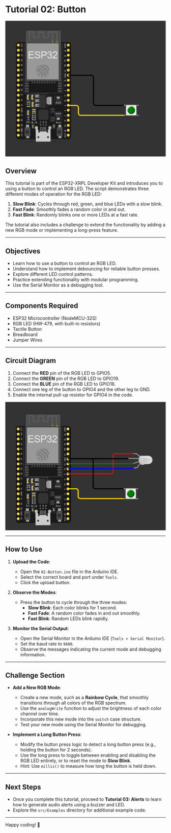 # Tutorial 02: Button

![Circuit Diagram](https://github.com/Handy4ndy/ESP32-XRPL/blob/main/src/Developer_Kit/GettingStarted/devKitRef/Button.png)

## Overview

This tutorial is part of the ESP32-XRPL Developer Kit and introduces you to using a button to control an RGB LED. The script demonstrates three different modes of operation for the RGB LED:
1. **Slow Blink**: Cycles through red, green, and blue LEDs with a slow blink.
2. **Fast Fade**: Smoothly fades a random color in and out.
3. **Fast Blink**: Randomly blinks one or more LEDs at a fast rate.

The tutorial also includes a challenge to extend the functionality by adding a new RGB mode or implementing a long-press feature.

---

## Objectives

- Learn how to use a button to control an RGB LED.
- Understand how to implement debouncing for reliable button presses.
- Explore different LED control patterns.
- Practice extending functionality with modular programming.
- Use the Serial Monitor as a debugging tool.

---

## Components Required

- ESP32 Microcontroller (NodeMCU-32S)
- RGB LED (HW-479, with built-in resistors)
- Tactile Button
- Breadboard
- Jumper Wires

---

## Circuit Diagram

1. Connect the **RED** pin of the RGB LED to GPIO5.
2. Connect the **GREEN** pin of the RGB LED to GPIO19.
3. Connect the **BLUE** pin of the RGB LED to GPIO18.
4. Connect one leg of the button to GPIO4 and the other leg to GND.
5. Enable the internal pull-up resistor for GPIO4 in the code.

![Circuit Diagram](https://github.com/Handy4ndy/ESP32-XRPL/blob/main/src/Developer_Kit/GettingStarted/devKitRef/02-Button.png)

---

## How to Use

1. **Upload the Code**:
   - Open the `02-Button.ino` file in the Arduino IDE.
   - Select the correct board and port under `Tools`.
   - Click the upload button.

2. **Observe the Modes**:
   - Press the button to cycle through the three modes:
     - **Slow Blink**: Each color blinks for 1 second.
     - **Fast Fade**: A random color fades in and out smoothly.
     - **Fast Blink**: Random LEDs blink rapidly.

3. **Monitor the Serial Output**:
   - Open the Serial Monitor in the Arduino IDE (`Tools > Serial Monitor`).
   - Set the baud rate to `9600`.
   - Observe the messages indicating the current mode and debugging information.

---

## Challenge Section

- **Add a New RGB Mode**:
  - Create a new mode, such as a **Rainbow Cycle**, that smoothly transitions through all colors of the RGB spectrum.
  - Use the `analogWrite` function to adjust the brightness of each color channel over time.
  - Incorporate this new mode into the `switch` case structure.
  - Test your new mode using the Serial Monitor for debugging.

- **Implement a Long Button Press**:
  - Modify the button press logic to detect a long button press (e.g., holding the button for 2 seconds).
  - Use the long press to toggle between enabling and disabling the RGB LED entirely, or to reset the mode to **Slow Blink**.
  - Hint: Use `millis()` to measure how long the button is held down.

---

## Next Steps

- Once you complete this tutorial, proceed to **Tutorial 03: Alerts** to learn how to generate audio alerts using a buzzer and LED.
- Explore the `src/Examples` directory for additional example code.

---

Happy coding! 🚀
